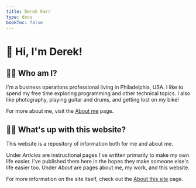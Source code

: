 ```yaml
---
title: Derek Farr
type: docs
bookToc: false
---
```

# 👋  Hi, I'm Derek!

## 💁‍♂️ Who am I?

I'm a business operations professional living in Philadelphia, USA. I like to spend my free time exploring programming and other technical topics. I also like photography, playing guitar and drums, and getting lost on my bike!

For more about me, visit the [About me](https://derekfarr.com/docs/about/about-me) page.

## 👨‍💻 What's up with this website?

This website is a repository of information both for me and about me.

Under _Articles_ are instructional pages I've written primarily to make my own life easier. I've published them here in the hopes they make someone else's life easier too. Under _About_ are pages about me, my work, and this website.

For more information on the site itself, check out the [About this site](https://derekfarr.com/docs/about/about-this-site) page.